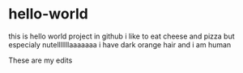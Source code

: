 # hello-world
this is hello world project in github
i like to eat cheese and pizza but especialy nutelllllllaaaaaaa
i have dark orange hair and i am human 

These are my edits
